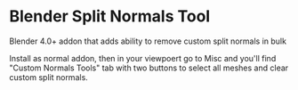 # Blender Split Normals Tool
Blender 4.0+ addon that adds ability to remove custom split normals in bulk

Install as normal addon, then in your viewpoert go to Misc and you'll find "Custom Normals Tools" tab with two buttons to select all meshes and clear custom split normals.
